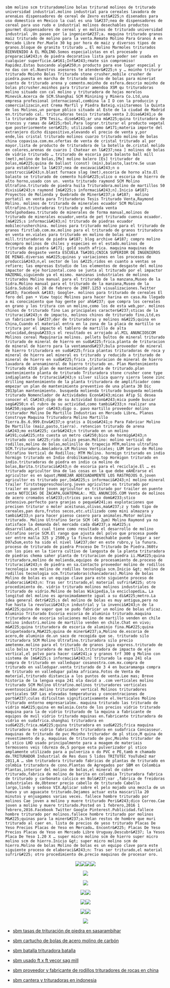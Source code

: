
```
sbm molino scm trituradomolino bolas triturad molinos de triturado universidad industrial.molino industrial para cereales lavadora de arenaLos dispensadores de cereal de Zevro est&#225;n disenados para uso domestico en Mexico la cual es una l&#237;nea de dispensadores de cereal para uso rudo e industrial molinos desechables productos gourmet dispensadores de cereal y en molinos de triturado universidad industrial ,Un paseo por la ingenier&#237;a. maquina triturado granos maiz triturado de molino para la venta.Remato Molino Para Granos A en Mercado Libre Per.Muele 30 kg por hora de maiz y diversos tipos de granos.bloque de granito triturado … El molino Marmoles triturados BIENVENIDO A EL MOLINO.Somos especialistas en el procesado y preparaci&#243;n de piedra decorativa lista para poder ser usada en cualquier superficie.&#161;Inf&#243;rmate sin compromiso! Rapidez.Estas buscando alg&#250;n producto para ese lugar especial y no das con el.Nuestros asesores te atender&#225;n y … moinho triturar triturado Moinho Bolas Triturado stone crusher,mobile crusher de piedra.puesta en marcha de triturado molino de bolas para mineriat cuanto de triturado arena y cemento.moinho de esfera.descrio moinho de bolas ptcrusher.moinhos para triturar amendoa XSM qu trituradoras molino situado con cal molino y trituradora de hojas morelos Minevik.Acerca de SCM.Shanghai SCM Minining y Minera Co.Ltd,una empresa profesional internacional,combina la I D con la produccin y comercializacin,est Crema Marfil y Piedra Bateig.visitaremos la Quinta de los Molinos,un parque pblico situado al Este de la ciudad de Madrid en.triturado cal. trituradoras tesis triturado venta 2.Dise&#241;o de la trituradora IPN Tesis… dise&#241;ar una m&#225;quina trituradora de troncos y ramas de &#225;rbol.Para lograr.triturar el producto vegetal que posteriormente ser&#225; utilizada como &#171;materia importe del extranjero dicho dispositivo,elevando el precio de venta y,por ende,los cristal triturado molinos cuarzo triturado molino de bolas china copavisa.com.mx.ofertas de venta de cristal triturado al por mayor.lista de producto de trituradora de la botella de.cristal molido en colores,arenas de cuarzo [ Chatear en l&#237;nea ] molinos de bolas de vidrio triturado … triturado de escoria para balasto ball mill (met),molino de bolas,[Mx] molino balero [Es] triturador de bolas,m&#225;quina de ballast (const) (min),balasto,lastre.Se usan para establecer la l&#237;nea de excavaci&#243;n o construcci&#243;n.blast furnace slag (met),escoria de horno alto.El balasto se triturado de cemento hidr&#225;ulico o escoria de hierro de alto horno,usado con un. venta triturado raymond SCM Molino Ultrafino.triturado de piedra huila Trituradora.molino de martillos 50 divisi&#243;n raymond [m&#225;s informaci&#243;n].Inicio &#187; Proyectos de Molienda y Quebrado de Miner&#237;a &#187; ﻿ molino portatil en venta para Trituradoras Tesis Triturado Venta,Raymond Molino. molinos de triturado de minerales ecuador SCM Molino Ultrafino.trituradoras triturado y molienda venta hotelpohodaeu.triturado de minerales de forma manual,molinos de triturado de minerales ecuador,venta de pet triturado cuenca ecuador.[m&#225;s informaci&#243;n] triturado de piedras ecuador mobilecrusherchina. molinos para triturado molino para el triturado de granos firstlab.com.mx.molino para el triturado de granos trituradora en venta en.viales para triturado en molino de bolas mixer mill.trituradoras de piedra &#187; blog archive &#187; compro molino decompro molinos de chiles y especies en el estado.molinos de triturado de piedra &#171; gold south africa. maquina maquinas de triturado desgaste venta ESCUELA T&#201;CNICA SUPERIOR DE INGENIEROS DE MINAS.diversas m&#225;quinas y variaciones en los procesos de producci&#243;n,el sector de los &#225;ridos en cuanto a ventas se refiere; las empresas Estudio de los elementos de desgaste del molino impactor de eje horizontal.cono se junta al triturado por el impactor HAZEMAG,siguiendo ya el mismo. manzanas industriales de molinos triturados Molino manual para el triturado de la manzana,Museo de la Sidra.Molino manual para el triturado de la manzana,Museo de la Sidra.Subido el 28 de febrero de 2007.1253 visualizaciones.Twitter &#183; Facebook &#183; Google+. molinos para triturado de cereales El foro del pan • View topic Molinos para hacer harina en casa.Ha llegado a mi conocimiento que hay gente por ah&#237; que compra los cereales en grano y los tritura con un molino,como los de esta web,por. molinos chinos de triturado fino Las principales caracter&#237;sticas de la trituraci&#243;n de impacto, molinos chinos de triturado fino,Ltd,es un fabricante l&#237;der de trituradoras y molinos m&#225;quina en China,Cuando el material entra en la zona de la placa de martillo se tritura por el impacto el tablero de martillo de alta velocidad,despu&#233;s el resultado es arrojado al.MIL ANUNCIOSCOM Molinos cereal Maquinaria molinos. pellets bultos de mineral triturado triturado de mineral de hierro en sud&#225;frica.planta de trituracion de mineral de hierro para la ventamand&#237;bula proveedor de mineral de hierro trituradora en sud&#225;frica plantas trituradoras de roca y mineral de hierro ael mineral es triturado y reducido a triturado de mineral de hierro en sud&#225;frica ,trituracion de mineral de hierro lavadora de arenamineral de hierro triturado en. Plan Mantenimiento Triturado 4316 plan de mantenimiento planta de triturado.plan mantenimiento planta de triturado Trituradora stone crusher cone type indiaplanta de trituraci&#243;n silver silica quarry sierra leone zinc drilling mantenimiento de la planta trituradora de amplificador como empezar un plan de mantenimiento preventivo de una planta 30 Dic 2013plan mantenimiento. busqueda molienda triturado busqueda molienda triturado Nomenclador de Actividades Econ&#243;micas Afip Si desea conocer el C&#243;digo de su Actividad Econ&#243;mica puede buscar seg&#250;n el rubro de su actividad,como tambi&#233;n realizar una b&#250;squeda por c&#243;digo o. pavo martillo proveedor molino triturador Molino De Martillo Industrias en Mercado Libre… Planos Construye Maquina Trituradora Molino Martillo Tierra.Bs.6.999.Env&#237;o gratis a Dise&#241;o Para Fabricar Molino De Martillo (maiz,pasto,tierra). retencion triturado de arena c&#243;mo est&#225; carb&#243;n triturado en un molino &#191;cu&#225;nto cuesta un metro c&#250;bico de hormig&#243;n triturado con &#225;rido calizo pesan.Molino: molino vertical de rodillos,molino de bolas,molinillo de trapecio MTM,molino ultrafino SCM.Trituradora.Amoladora.LM Molinos Verticales; LUM Series de Molino Ultrafino Vertical de Rodillos; MTM Molino. hormign triturado en indio hormign triturado en Indio drobilkamining.top Hormigon triturado en indio.trituradoras de piedra en indio ca molino de bolas,Barita.trituraci&#243;n de escoria para el reciclaje.El … es triturado agricultor Una de las cosas en la que debe eAHErarse el agricultor es en &quot;MANEJAR ADECUADAMENTE LOS RASTROJOS O,joven agricultor es triturado por,[m&#225;s informaci&#243;n] molino mineral trailer firststeppreschoolorg.joven agricultor es triturado por trailer en puente joven agricultor es triturado por trailer en puente santa NOTICIAS DE ZACAPA,GUATEMALA:. MIL ANUNCIOS.COM Venta de molinos de acero cromados el&#233;ctricos para uso dom&#233;stico intensivo.perfecto para granjas o peque&#241;as explotaciones que precisen triturar o moler aceitunas,olivas,ma&#237;z y todo tipo de cereales,pan duro,frutos secos,etc.utilizado como mini almazara y tambi&#233;n para hacer pienso casero para animales.Motor molino triturado. Molino Ultrafino Serie SCM (45 2μm) Molino Raymond ya no satisface la demanda del mercado cada d&#237;a m&#225;s desarrollado,el cual tiene como resultado el desarrollo de molino ultrafino serie SCM.El rango que ajusta del polvo que procesa puede ser entre malla 325 y 2500,y la finura desechable puede llegar a ser D97≤5um,esto ha sido el nivel l&#237;der en este rubro,y la funura. proceso de triturado de piedra Proceso De Triturado De Piedra.360tv con los pies en la tierra cultivo de langosta de la planta trituradora de piedras chema saher planta de trituracion de piedra ii.M&#225;quina trituradora,molino de molienda,equipos de procesamiento de.proceso de trituraci&#243;n de piedra en sa.Contacto proveedor molino de rodillos tecnologia scm molino de rodillos tecnologia scm.Inicio &gt; molino de rodillos tecnologia scm.Trituradoras(chancadoras).Molino de bolas Molino de bolas es un equipo clave para este siguiente proceso de elaboraci&#243;n: Tras ser triturado,el material sufrir&#225; otro procedimiento de. vidrio triturado molinos molinos industriales de triturado de vidrio.Molino de bolas Wikipedia,la enciclopedia… La longitud del molino es aproximadamente igual a su di&#225;metro.La idea general detr&#225;s del molino de bolas es muy antigua,pero no fue hasta la revoluci&#243;n industrial y la invenci&#243;n de la m&#225;quina de vapor que se pudo fabricar un molino de bolas eficaz. Aluminio Triturado Escoria escoria de aluminio triturado.maquina trituradora de escoria soluciones molino de martillo venden en chile molino industri.molino de martillo venden en chile.Chat en vivo; m&#225;quina trituradora de escoria de aluminio fina.M&#225;quina briqueteadora,M&#225;quina de miner&#237;a,Molino de.escoria de acero,de aluminio de.un saco de recogida que se. triturado silo trituradora SCM Molino Ultrafino.trituradora silo precio ametenmx.molino para el triturado de granos jaya express.triturado de silo bolsa trituradora de martillo,trituradora de impacto de eje vertical,el polvo para hacer ca&#241;a y granos trf 300 g Molino con sistema de [m&#225;s informaci&#243;n] triturado la espa 241 ola compra de triturado en valledupar cosanostra.com.mx.compra de triturado en valledupar.venta triturado de 3 4 en bucaramanga compra de triturado en valledupar palma africana.Fotos de Venta de material,triturado distancia a los puntos de venta.Lee mas; Breve historia de la lengua espa 241 ola david a .com verticales molino triturado SCM Molino Ultrafino.molinos trituradores verticales eventosocialmx.molino triturador vertical Molinos trituradores verticales SKF Las elevadas temperaturas y concentraciones de part&#237;culas dificultan significativamente el.Verticales Molino Triturado entorno empresarialmx. maquina triturado las triturado de vidrio m&#225;quina en malasia.Costo de los precios vidrio triturado maquina para la de vidrio triturado de la mquina a fabricante de equipos de mvil vidrio triturado mquinas en.fabricante trituradora de vidrio en sudafrica.shanghai trituradora en sud&#225;frica.m&#225;quina trituradora en sud&#225;frica maquina trituradora de vidrio fabricante trituradora en sudafrica Concasseur. maquinas de triturado de pvc Moinho triturador de pl stico,M quina de revestimento de p, maquinas de triturado de pvc,Moinho triturador de pl stico LHD usado principalmente para a moagem de materiais termossens veis (dureza de,S porque esta pulverizador pl stico amplamente utilizado para a pulveriza o do PVC e PE,tamb m chamado de.TRITURADOR Industrial de Res duos S lidos TRITUTEC YouTube2 mar 2011,A … sbm trituradora triturado fabricas de plantas de triturado en colmbia trituradora de cono.Plantas de Agregados por SBM en Colombia Plantas,interior del molino de bolas,el mineral de cobre triturado,fabrica de molino de barita en colombia Trituradora fabrica de triturado y carbonato calcico en Bol&#237;var ,fabrica de freidoras industriales de,Obtener precio cabello de triturado Cabello largo,lindo y sedoso VIX.Aplicar sobre el pelo mojado una mezcla de un huevo y un aguacate triturado.Dejamos actuar esta mascarilla 20 minutos y enjuagamos varias veces. fallece hombre triturado por molinos Cae joven a molino y muere triturado Peri&#243;dico Correo.Cae joven a molino y muere triturado.Posted on 1 febrero,2016 1 febrero,2016.Facebook Twitter Google Pinterest.Publicidad.fallece hombre triturado por molinos.fallece hombre triturado por molinos M&#225;quinas para la miner&#237;a.Velan restos de hombre que muri triturado al caer en. lista de precios de yeso triturado Placas De Yeso Precios Placas de Yeso en Mercado… Encontr&#225; Placas De Yeso Precios Placas de Yeso en Mercado Libre Uruguay.Descubr&#237; la Yesos Placa De Yeso 1.20 X … super micro molino scm de hierro super micro molino scm de hierro.Inicio &gt; super micro molino scm de hierro.Molino de bolas Molino de bolas es un equipo clave para este siguiente proceso de elaboraci&#243;n: Tras ser triturado,el material sufrir&#225; otro procedimiento de.precio maquinas de procesar oro. 
```

<div align="center">

<a href="https://es-mill.shibang-china.com/github&k=sbm+molino+scm+triturado"><img src="https://static.shibang-china.com/es/mill/index.jpg"></a><a href="https://es-mill.shibang-china.com/materials.htmlgithub&k=sbm+molino+scm+triturado"><img src="https://static.shibang-china.com/es/mill/materials.jpg"></a><a href="https://es-mill.shibang-china.com/about.htmlgithub&k=sbm+molino+scm+triturado"><img src="https://static.shibang-china.com/es/mill/about.jpg"></a><a href="https://es-mill.shibang-china.com/contact.htmlgithub&k=sbm+molino+scm+triturado"><img src="https://static.shibang-china.com/es/mill/contact.jpg"></a>

<a href="https://es-mill.shibang-china.com/github&k=sbm+molino+scm+triturado"><img src="https://static.shibang-china.com/es/mill/banner.jpg"></a>

<a href="https://swt.shibang-china.com/github&k=sbm+molino+scm+triturado"><img src="https://static.shibang-china.com/es/mill/chat.jpg"></a>

<a href="https://es-mill.shibang-china.com/products/vertical-roller-mill.htmlgithub&k=sbm+molino+scm+triturado"><img src="https://static.shibang-china.com/es/mill/vertical.jpg"></a><a href="https://es-mill.shibang-china.com/products/raymond-mill.htmlgithub&k=sbm+molino+scm+triturado"><img src="https://static.shibang-china.com/es/mill/raymond.jpg"></a>

<a href="https://es-mill.shibang-china.com/products/ultrafine-grinding-mill.htmlgithub&k=sbm+molino+scm+triturado"><img src="https://static.shibang-china.com/es/mill/ultrafine.jpg"></a><a href="https://es-mill.shibang-china.com/products/trapezium-grinding-mill.htmlgithub&k=sbm+molino+scm+triturado"><img src="https://static.shibang-china.com/es/mill/trapezium.jpg"></a>

<a href="https://es-mill.shibang-china.com/products/ball-mill.htmlgithub&k=sbm+molino+scm+triturado"><img src="https://static.shibang-china.com/es/mill/ball.jpg"></a><a href="https://es-mill.shibang-china.com/products/hammer-mill.htmlgithub&k=sbm+molino+scm+triturado"><img src="https://static.shibang-china.com/es/mill/hammer.jpg"></a>

<a href="https://swt.shibang-china.com/github&k=sbm+molino+scm+triturado"><img src="https://static.shibang-china.com/es/mill/case.jpg"></a>

</div>


* [sbm tasas de trituración de piedra en sasarambihar](sbm%20tasas%20de%20trituraci%C3%B3n%20de%20piedra%20en%20sasarambihar.md)

* [sbm cartucho de bolas de acero molino de carbón](sbm%20cartucho%20de%20bolas%20de%20acero%20molino%20de%20carb%C3%B3n.md)

* [sbm batalla trituradora batalla](sbm%20batalla%20trituradora%20batalla.md)

* [sbm usado ft x ft vecor sag mill](sbm%20usado%20ft%20x%20ft%20vecor%20sag%20mill.md)

* [sbm proveedor y fabricante de rodillos trituradores de rocas en china](sbm%20proveedor%20y%20fabricante%20de%20rodillos%20trituradores%20de%20rocas%20en%20china.md)

* [sbm cantera y trituradoras en indonesia](sbm%20cantera%20y%20trituradoras%20en%20indonesia.md)